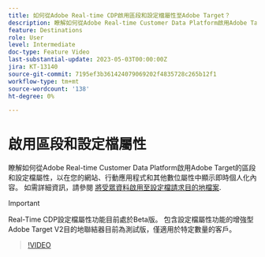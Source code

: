 ```yaml
---
title: 如何從Adobe Real-time CDP啟用區段和設定檔屬性至Adobe Target？
description: 瞭解如何從Adobe Real-time Customer Data Platform啟用Adobe Target的區段和設定檔屬性，以在您的網站、行動應用程式和其他數位屬性中顯示即時個人化內容。
feature: Destinations
role: User
level: Intermediate
doc-type: Feature Video
last-substantial-update: 2023-05-03T00:00:00Z
jira: KT-13140
source-git-commit: 7195ef3b361424079069202f4835728c265b12f1
workflow-type: tm+mt
source-wordcount: '138'
ht-degree: 0%

---
```



# 啟用區段和設定檔屬性

瞭解如何從Adobe Real-time Customer Data Platform啟用Adobe Target的區段和設定檔屬性，以在您的網站、行動應用程式和其他數位屬性中顯示即時個人化內容。 如需詳細資訊，請參閱 [將受眾資料啟用至設定檔請求目的地檔案](https://experienceleague.adobe.com/docs/experience-platform/destinations/ui/activate/activate-profile-request-destinations.html).

>[!IMPORTANT]
>
>Real-Time CDP設定檔屬性功能目前處於Beta版。 包含設定檔屬性功能的增強型Adobe Target V2目的地聯結器目前為測試版，僅適用於特定數量的客戶。

>[!VIDEO](https://video.tv.adobe.com/v/3419036/?learn=on)
